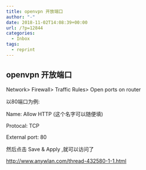 ```yaml
---
title: openvpn 开放端口
author: "-"
date: 2018-11-02T14:08:39+00:00
url: /?p=12844
categories:
  - Inbox
tags:
  - reprint
---
```

## openvpn 开放端口

Network> Firewall> Traffic Rules> Open ports on router
  
以80端口为例:

Name: Allow HTTP (这个名字可以随便填)
  
Protocal: TCP
  
External port: 80

然后点击 Save & Apply ,就可以访问了

<http://www.anywlan.com/thread-432580-1-1.html>
